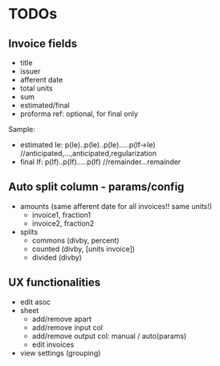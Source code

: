 # TODOs

## Invoice fields

* title
* issuer
* afferent date
* total units
* sum
* estimated/final
* proforma ref: optional, for final only

Sample:
* estimated Ie:  p(Ie)..p(Ie)..p(Ie).....p(If->Ie) //anticipated,...,anticipated,regularization
* final If: p(If)..p(If).....p(If) //remainder...remainder

## Auto split column - params/config

* amounts (same afferent date for all invoices!! same units!)
  * invoice1, fraction1
  * invoice2, fraction2
* splits
  * commons (divby, percent)
  * counted (divby, [units invoice])
  * divided (divby)

## UX functionalities

* edit asoc
* sheet
  * add/remove apart
  * add/remove input col
  * add/remove output col: manual / auto(params)
  * edit invoices
* view settings (grouping)
